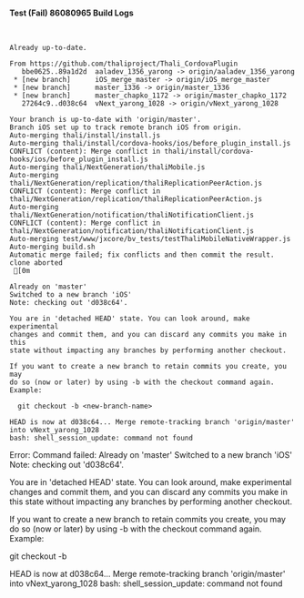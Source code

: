 #### Test (Fail) 86080965 Build Logs


```


```

```
Already up-to-date.

From https://github.com/thaliproject/Thali_CordovaPlugin
   bbe0625..89a1d2d  aaladev_1356_yarong -> origin/aaladev_1356_yarong
 * [new branch]      iOS_merge_master -> origin/iOS_merge_master
 * [new branch]      master_1336 -> origin/master_1336
 * [new branch]      master_chapko_1172 -> origin/master_chapko_1172
   27264c9..d038c64  vNext_yarong_1028 -> origin/vNext_yarong_1028

```

```
Your branch is up-to-date with 'origin/master'.
Branch iOS set up to track remote branch iOS from origin.
Auto-merging thali/install/install.js
Auto-merging thali/install/cordova-hooks/ios/before_plugin_install.js
CONFLICT (content): Merge conflict in thali/install/cordova-hooks/ios/before_plugin_install.js
Auto-merging thali/NextGeneration/thaliMobile.js
Auto-merging thali/NextGeneration/replication/thaliReplicationPeerAction.js
CONFLICT (content): Merge conflict in thali/NextGeneration/replication/thaliReplicationPeerAction.js
Auto-merging thali/NextGeneration/notification/thaliNotificationClient.js
CONFLICT (content): Merge conflict in thali/NextGeneration/notification/thaliNotificationClient.js
Auto-merging test/www/jxcore/bv_tests/testThaliMobileNativeWrapper.js
Auto-merging build.sh
Automatic merge failed; fix conflicts and then commit the result.
clone aborted
 [0m

Already on 'master'
Switched to a new branch 'iOS'
Note: checking out 'd038c64'.

You are in 'detached HEAD' state. You can look around, make experimental
changes and commit them, and you can discard any commits you make in this
state without impacting any branches by performing another checkout.

If you want to create a new branch to retain commits you create, you may
do so (now or later) by using -b with the checkout command again. Example:

  git checkout -b <new-branch-name>

HEAD is now at d038c64... Merge remote-tracking branch 'origin/master' into vNext_yarong_1028
bash: shell_session_update: command not found

```

Error: Command failed: Already on 'master'
Switched to a new branch 'iOS'
Note: checking out 'd038c64'.

You are in 'detached HEAD' state. You can look around, make experimental
changes and commit them, and you can discard any commits you make in this
state without impacting any branches by performing another checkout.

If you want to create a new branch to retain commits you create, you may
do so (now or later) by using -b with the checkout command again. Example:

  git checkout -b <new-branch-name>

HEAD is now at d038c64... Merge remote-tracking branch 'origin/master' into vNext_yarong_1028
bash: shell_session_update: command not found
